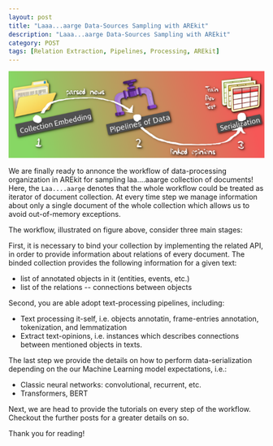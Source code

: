 ```yaml
---
layout: post
title: "Laaa...aarge Data-Sources Sampling with AREkit"
description: "Laaa...aarge Data-Sources Sampling with AREkit"
category: POST
tags: [Relation Extraction, Pipelines, Processing, AREkit]
---
```


![alt text](https://raw.githubusercontent.com/nicolay-r/blog/master/img/arekit-sources-sampling-pipeline.png)

We are finally ready to annonce the workflow of data-processing organization in AREkit for sampling laa....aaarge collection of documents!
Here, the `Laa....aarge` denotes that the whole workflow could be treated as iterator of document collection. 
At every time step we manage information about only a single document of the whole collection which allows us to avoid out-of-memory exceptions.

<!--more-->

The workflow, illustrated on figure above, consider three main stages:

First, it is necessary to bind your collection by implementing the related API, in order to provide information about relations of every document.
The binded collection provides the following information for a given text:
* list of annotated objects in it (entities, events, etc.)
* list of the relations -- connections between objects

Second, you are able adopt text-processing pipelines, including:
* Text processing it-self, i.e. objects annotatin, frame-entries annotation, tokenization, and lemmatization
* Extract text-opinions, i.e. instances which describes connections between mentioned objects in texts.

The last step we provide the details on how to perform data-serialization depending on the our Machine Learning model expectations, i.e.:
* Classic neural networks: convolutional, recurrent, etc.
* Transformers, BERT

Next, we are head to provide the tutorials on every step of the workflow.
Checkout the further posts for a greater details on so.

Thank you for reading!
